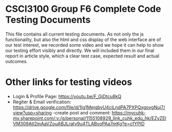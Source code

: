 # CSCI3100 Group F6 Complete Code Testing Documents
This file contains all current testing documents. As not only the js functionality, but also the html and css display of the web interface are of our test interest, we recorded some video and we hope it can help to show our testing effort visibly and directly. We will included them in our final report in article style, which a clear test case, expected result and actual outcomes. 

# Other links for testing videos
- Login & Profile Page: https://youtu.be/F_GjDtcu8kQ
- Regiter & Email verification: https://drive.google.com/file/d/1Ig1MejgbyU4ciLndPA7PXPQxgovgNuj7/view?usp=sharing
-create post and comment:
https://mycuhk-my.sharepoint.com/:v:/g/personal/1155108929_link_cuhk_edu_hk/EZvZEIVM309AtI2mAaVZouABJLraty9u4TLABvoPAa7mKg?e=cfYPID